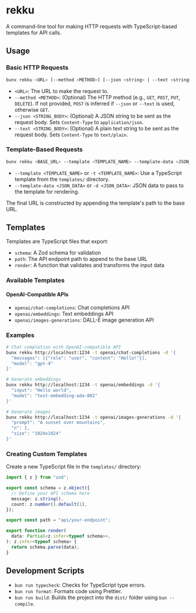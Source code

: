 # rekku

A command-line tool for making HTTP requests with TypeScript-based templates for API calls.

## Usage

### Basic HTTP Requests

```bash
bunx rekku <URL> [--method <METHOD>] [--json <string> | --text <string>]
```

- `<URL>`: The URL to make the request to.
- `--method <METHOD>`: (Optional) The HTTP method (e.g., `GET`, `POST`, `PUT`, `DELETE`). If not provided, `POST` is inferred if `--json` or `--text` is used, otherwise `GET`.
- `--json <STRING_BODY>`: (Optional) A JSON string to be sent as the request body. Sets `Content-Type` to `application/json`.
- `--text <STRING_BODY>`: (Optional) A plain text string to be sent as the request body. Sets `Content-Type` to `text/plain`.

### Template-Based Requests

```bash
bunx rekku <BASE_URL> --template <TEMPLATE_NAME> --template-data <JSON_DATA>
```

- `--template <TEMPLATE_NAME>` or `-t <TEMPLATE_NAME>`: Use a TypeScript template from the `templates/` directory.
- `--template-data <JSON_DATA>` or `-d <JSON_DATA>`: JSON data to pass to the template for rendering.

The final URL is constructed by appending the template's path to the base URL.

## Templates

Templates are TypeScript files that export:

- `schema`: A Zod schema for validation
- `path`: The API endpoint path to append to the base URL
- `render`: A function that validates and transforms the input data

### Available Templates

#### OpenAI-Compatible APIs

- `openai/chat-completions`: Chat completions API
- `openai/embeddings`: Text embeddings API
- `openai/images-generations`: DALL-E image generation API

### Examples

```bash
# Chat completion with OpenAI-compatible API
bunx rekku http://localhost:1234 -t openai/chat-completions -d '{
  "messages": [{"role": "user", "content": "Hello!"}],
  "model": "gpt-4"
}'

# Generate embeddings
bunx rekku http://localhost:1234 -t openai/embeddings -d '{
  "input": "Hello world",
  "model": "text-embedding-ada-002"
}'

# Generate images
bunx rekku http://localhost:1234 -t openai/images-generations -d '{
  "prompt": "A sunset over mountains",
  "n": 1,
  "size": "1024x1024"
}'
```

### Creating Custom Templates

Create a new TypeScript file in the `templates/` directory:

```typescript
import { z } from "zod";

export const schema = z.object({
  // Define your API schema here
  message: z.string(),
  count: z.number().default(1),
});

export const path = "api/your-endpoint";

export function render(
  data: Partial<z.infer<typeof schema>>,
): z.infer<typeof schema> {
  return schema.parse(data);
}
```

## Development Scripts

- `bun run typecheck`: Checks for TypeScript type errors.
- `bun run format`: Formats code using Prettier.
- `bun run build`: Builds the project into the `dist/` folder using `bun --compile`.
